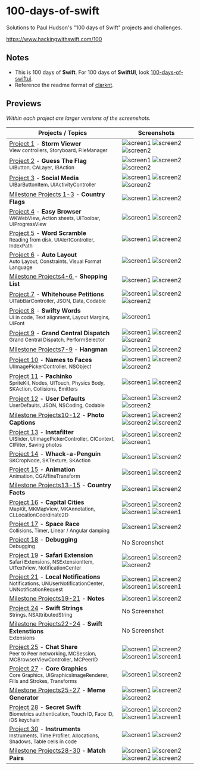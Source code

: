 # 100-days-of-swift

Solutions to Paul Hudson's "100 days of Swift" projects and challenges.

https://www.hackingwithswift.com/100

## Notes

- This is 100 days of **Swift**. For 100 days of **SwiftUI**, look [100-days-of-swiftui](https://github.com/fauzandwip/100-days-of-swiftui).
- Reference the readme format of [clarknt](https://github.com/clarknt).

## Previews

_Within each project are larger versions of the screenshots._

| Projects / Topics                                                                                                                      | Screenshots                                                                                                                                                                                                                                                                                                 |
| -------------------------------------------------------------------------------------------------------------------------------------- | ----------------------------------------------------------------------------------------------------------------------------------------------------------------------------------------------------------------------------------------------------------------------------------------------------------- |
| [Project 1](01_Project1) - **Storm Viewer** <br/><sub> View controllers, Storyboard, FileManager </sub>                                | ![screen1](01_Project1/screenshots/small/screen01.png) ![screen2](01_Project1/screenshots/small/screen02.png) ![screen2](01_Project1/screenshots/small/screen03.png)                                                                                                                                        |
| [Project 2](02_Project1) - **Guess The Flag** <br/><sub> UIButton, CALayer, IBAction </sub>                                            | ![screen1](02_Project2/screenshots/small/screen01.png) ![screen2](02_Project2/screenshots/small/screen02.png) ![screen2](02_Project2/screenshots/small/screen03.png)                                                                                                                                        |
| [Project 3](03_Project3) - **Social Media** <br/><sub> UIBarButtonItem, UIActivityController </sub>                                    | ![screen1](03_Project3/screenshots/small/screen01.png) ![screen2](03_Project3/screenshots/small/screen02.png) ![screen2](03_Project3/screenshots/small/screen03.png)                                                                                                                                        |
| [Milestone Projects 1-3](04_Milestone-Projects1-3) - **Country Flags** <br/><sub> </sub>                                               | ![screen1](04_Milestone-Projects1-3/screenshots/small/screen01.png) ![screen2](04_Milestone-Projects1-3/screenshots/small/screen02.png)                                                                                                                                                                     |
| [Project 4](05_Project4) - **Easy Browser** <br/><sub> WKWebView, Action sheets, UIToolbar, UIProgressView </sub>                      | ![screen1](05_Project4/screenshots/small/screen01.png) ![screen2](05_Project4/screenshots/small/screen02.png)                                                                                                                                                                                               |
| [Project 5](06_Project5) - **Word Scramble** <br/><sub> Reading from disk, UIAlertController, IndexPath </sub>                         | ![screen1](06_Project5/screenshots/small/screen01.png) ![screen2](06_Project5/screenshots/small/screen02.png)                                                                                                                                                                                               |
| [Project 6](07_Project6) - **Auto Layout** <br/><sub> Auto Layout, Constraints, Visual Format Language </sub>                          | ![screen1](07_Project6/screenshots/small/screen01.png) ![screen2](07_Project6/screenshots/small/screen02.png)                                                                                                                                                                                               |
| [Milestone Projects4-6 ](08_Milestone-Projecst4-6) - **Shopping List** <br/><sub> </sub>                                               | ![screen1](08_Milestone-Projects4-6/screenshots/small/screen01.png) ![screen2](08_Milestone-Projects4-6/screenshots/small/screen02.png)                                                                                                                                                                     |
| [Project 7](09_Project7) - **Whitehouse Petitions** <br/><sub> UITabBarController, JSON, Data, Codable </sub>                          | ![screen1](09_Project7/screenshots/small/screen01.png) ![screen2](09_Project7/screenshots/small/screen02.png) ![screen2](09_Project7/screenshots/small/screen03.png)                                                                                                                                        |
| [Project 8](10_Project8) - **Swifty Words** <br/><sub> UI in code, Text alignment, Layout Margins, UIFont </sub>                       | ![screen1](10_Project8/screenshots/small/screen01.png)                                                                                                                                                                                                                                                      |
| [Project 9](11_Project9) - **Grand Central Dispatch** <br/><sub> Grand Central Dispatch, PerformSelector </sub>                        | ![screen1](11_Project9/screenshots/small/screen01.png) ![screen2](11_Project9/screenshots/small/screen02.png) ![screen2](11_Project9/screenshots/small/screen03.png)                                                                                                                                        |
| [Milestone Projects7-9](12_Milestone-Projects7-9) - **Hangman** <br/><sub> </sub>                                                      | ![screen1](12_Milestone-Projects7-9/screenshots/small/screen01.png) ![screen2](12_Milestone-Projects7-9/screenshots/small/screen02.png)                                                                                                                                                                     |
| [Project 10](13_Project10) - **Names to Faces** <br/><sub> UIImagePickerController, NSObject </sub>                                    | ![screen1](13_Project10/screenshots/small/screen01.png) ![screen2](13_Project10/screenshots/small/screen02.png) ![screen2](13_Project10/screenshots/small/screen03.png)                                                                                                                                     |
| [Project 11](14_Project11) - **Pachinko** <br/><sub> SpriteKit, Nodes, UITouch, Physics Body, SKAction, Collisions, Emitters </sub>    | ![screen1](14_Project11/screenshots/small/screen01.png) ![screen2](14_Project11/screenshots/small/screen02.png)                                                                                                                                                                                             |
| [Project 12](15_Project12) - **User Defaults** <br/><sub> UserDefaults, JSON, NSCoding, Codable </sub>                                 | ![screen1](15_Project12/screenshots/small/screen01.png) ![screen2](15_Project12/screenshots/small/screen02.png) ![screen2](15_Project12/screenshots/small/screen03.png)                                                                                                                                     |
| [Milestone Projects10-12](16_Milestone-Projects10-12) - **Photo Captions** <br/><sub> </sub>                                           | ![screen1](16_Milestone-Projects10-12/screenshots/small/screen01.png) ![screen2](16_Milestone-Projects10-12/screenshots/small/screen02.png) ![screen2](16_Milestone-Projects10-12/screenshots/small/screen03.png) ![screen2](16_Milestone-Projects10-12/screenshots/small/screen04.png)                     |
| [Project 13](17_Project13) - **Instafilter** <br/><sub> UISlider, UIImagePickerController, CIContext, CIFilter, Saving photos </sub>   | ![screen1](17_Project13/screenshots/small/screen01.png) ![screen2](17_Project13/screenshots/small/screen02.png) ![screen1](17_Project13/screenshots/small/screen03.png)                                                                                                                                     |
| [Project 14](18_Project14) - **Whack-a-Penguin** <br/><sub> SKCropNode, SKTexture, SKAction </sub>                                     | ![screen1](18_Project14/screenshots/small/screen01.png) ![screen2](18_Project14/screenshots/small/screen02.png)                                                                                                                                                                                             |
| [Project 15](19_Project15) - **Animation** <br/><sub> Animation, CGAffineTransform </sub>                                              | ![screen1](19_Project15/screenshots/small/screen01.png) ![screen2](19_Project15/screenshots/small/screen02.png)                                                                                                                                                                                             |
| [Milestone Projects13-15](20_Milestone-Projects13-15) - **Country Facts** <br/><sub> </sub>                                            | ![screen1](20_Milestone-Projects13-15/screenshots/small/screen01.png) ![screen2](20_Milestone-Projects13-15/screenshots/small/screen02.png)                                                                                                                                                                 |
| [Project 16](21_Project16) - **Capital Cities** <br/><sub> MapKit, MKMapView, MKAnnotation, CLLocationCoordinate2D </sub>              | ![screen1](21_Project16/screenshots/small/screen01.png) ![screen2](21_Project16/screenshots/small/screen02.png) ![screen1](21_Project16/screenshots/small/screen03.png) ![screen1](21_Project16/screenshots/small/screen04.png)                                                                             |
| [Project 17](22_Project17) - **Space Race** <br/><sub> Collisions, Timer, Linear / Angular damping </sub>                              | ![screen1](22_Project17/screenshots/small/screen01.png) ![screen2](22_Project17/screenshots/small/screen02.png)                                                                                                                                                                                             |
| [Project 18](23_Project18) - **Debugging** <br/><sub> Debugging </sub>                                                                 | No Screenshot                                                                                                                                                                                                                                                                                               |
| [Project 19](24_Project19) - **Safari Extension** <br/><sub> Safari Extensions, NSExtensionItem, UITextView, NotificationCenter</sub>  | ![screen1](24_Project19/screenshots/small/screen01.png) ![screen2](24_Project19/screenshots/small/screen02.png) ![screen2](24_Project19/screenshots/small/screen03.png)                                                                                                                                     |
| [Project 21](25_Project21) - **Local Notifications** <br/><sub> Notifications, UNUserNotificationCenter, UNNotificationRequest </sub>  | ![screen1](25_Project21/screenshots/small/screen01.png) ![screen2](25_Project21/screenshots/small/screen02.png) ![screen1](25_Project21/screenshots/small/screen03.png) ![screen1](25_Project21/screenshots/small/screen04.png)                                                                             |
| [Milestone Projects19-21](26_Milestone-Projects19-21) - **Notes** <br/><sub> </sub>                                                    | ![screen1](26_Milestone-Projects19-21/screenshots/small/screen01.png) ![screen2](26_Milestone-Projects19-21/screenshots/small/screen02.png)                                                                                                                                                                 |
| [Project 24](27_Project24) - **Swift Strings** <br/><sub> Strings, NSAttributedString </sub>                                           | No Screenshot                                                                                                                                                                                                                                                                                               |
| [Milestone Projects22-24](28_Milestone-Projects22-24) - **Swift Extenstions** <br/><sub> Extensions </sub>                             | No Screenshot                                                                                                                                                                                                                                                                                               |
| [Project 25](29_Project25) - **Chat Share** <br/><sub> Peer to Peer networking, MCSession, MCBrowserViewController, MCPeerID </sub>    | ![screen1](29_Project25/screenshots/small/screen01.png) ![screen2](29_Project25/screenshots/small/screen02.png) ![screen1](29_Project25/screenshots/small/screen03.png) ![screen1](29_Project25/screenshots/small/screen04.png)                                                                             |
| [Project 27](30_Project27) - **Core Graphics** <br/><sub> Core Graphics, UIGraphicsImageRenderer, Fills and Strokes, Transforms </sub> | ![screen1](30_Project27/screenshots/small/screen01.png) ![screen2](30_Project27/screenshots/small/screen02.png)                                                                                                                                                                                             |
| [Milestone Projects25-27](31_Milestone-Projects25-27) - **Meme Generator** <br/><sub> </sub>                                           | ![screen1](31_Milestone-Projects25-27/screenshots/small/screen01.png) ![screen2](31_Milestone-Projects25-27/screenshots/small/screen02.png) ![screen2](31_Milestone-Projects25-27/screenshots/small/screen03.png)                                                                                           |
| [Project 28](32_Project28) - **Secret Swift** <br/><sub> Biometrics authentication, Touch ID, Face ID, iOS keychain </sub>             | ![screen1](32_Project28/screenshots/small/screen01.png) ![screen2](32_Project28/screenshots/small/screen02.png) ![screen1](32_Project28/screenshots/small/screen03.png) ![screen1](32_Project28/screenshots/small/screen04.png)                                                                             |
| [Project 30](33_Project30) - **Instruments** <br/><sub> Instruments, Time Profiler, Allocations, Shadows, Table cells in code </sub>   | ![screen1](33_Project30/screenshots/small/screen01.png) ![screen2](33_Project30/screenshots/small/screen02.png)                                                                                                                                                                                             |
| [Milestone Projects28-30](34_Milestone-Projects28-30_self) - **Match Pairs** <br/><sub> </sub>                                         | ![screen1](34_Milestone-Projects28-30_self/screenshots/small/screen01.png) ![screen2](34_Milestone-Projects28-30_self/screenshots/small/screen02.png) ![screen2](34_Milestone-Projects28-30_self/screenshots/small/screen03.png) ![screen2](34_Milestone-Projects28-30_self/screenshots/small/screen04.png) |
